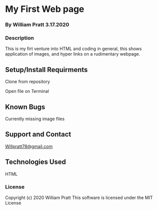# My First Web page

### By William Pratt 3.17.2020

### Description

This is my firt venture into HTML and coding in general, this shows application of images, and hyper links on a rudimentary webpage.

## Setup/Install Requirments

Clone from repository

Open file on Terminal

## Known Bugs

Currently missing image files

## Support and Contact

Willpratt78@gmail.com

## Technologies Used

HTML

### License

Copyright (c) 2020 William Pratt
This software is licensed under the MIT License 